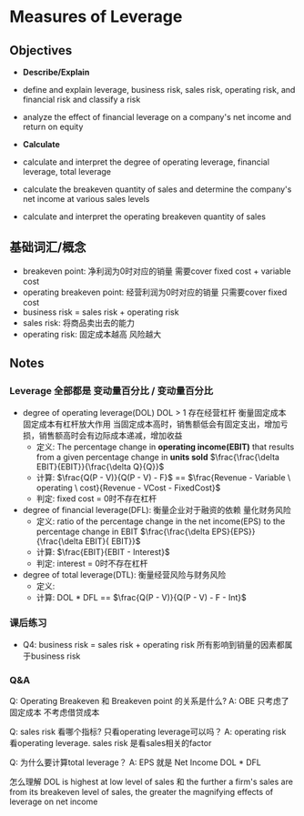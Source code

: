 # Measures of Leverage

## Objectives
* **Describe/Explain**
* define and explain leverage, business risk, sales risk, operating risk, and financial risk and classify a risk
* analyze the effect of financial leverage on a company's net income and return on equity

* **Calculate**
* calculate and interpret the degree of operating leverage, financial leverage, total leverage
* calculate the breakeven quantity of sales and determine the company's net income at various sales levels
* calculate and interpret the operating breakeven quantity of sales 

## 基础词汇/概念
* breakeven point: 净利润为0时对应的销量 需要cover fixed cost + variable cost
* operating breakeven point: 经营利润为0时对应的销量 只需要cover fixed cost
* business risk = sales risk + operating risk 
* sales risk: 将商品卖出去的能力 
* operating risk: 固定成本越高 风险越大


## Notes
### Leverage 全部都是 变动量百分比 / 变动量百分比
* degree of operating leverage(DOL) DOL > 1 存在经营杠杆 衡量固定成本 固定成本有杠杆放大作用 当固定成本高时，销售额低会有固定支出，增加亏损，销售额高时会有边际成本递减，增加收益
  * 定义: The percentage change in **operating income(EBIT)** that results from a given percentage change in **units sold**  $\frac{\frac{\delta EBIT}{EBIT}}{\frac{\delta Q}{Q}}$
  * 计算: $\frac{Q(P - V)}{Q(P - V) - F}$ == $\frac{Revenue - Variable \ operating \ cost}{Revenue - VCost - FixedCost}$  
  * 判定: fixed cost = 0时不存在杠杆
* degree of financial leverage(DFL): 衡量企业对于融资的依赖 量化财务风险
  * 定义: ratio of the percentage change in the net income(EPS) to the percentage change in EBIT  $\frac{\frac{\delta EPS}{EPS}}{\frac{\delta EBIT}{ EBIT}}$
  * 计算:    $\frac{EBIT}{EBIT - Interest}$
  * 判定: interest = 0时不存在杠杆
* degree of total leverage(DTL): 衡量经营风险与财务风险  
  * 定义: 
  * 计算: DOL * DFL == $\frac{Q(P - V)}{Q(P - V) - F - Int}$

### 课后练习
* Q4: business risk = sales risk + operating risk 所有影响到销量的因素都属于business risk

### Q&A
Q: Operating Breakeven 和 Breakeven point 的关系是什么?
A: OBE 只考虑了固定成本 不考虑借贷成本

Q: sales risk 看哪个指标? 只看operating leverage可以吗？ 
A: operating risk 看operating leverage. sales risk 是看sales相关的factor

Q: 为什么要计算total leverage？
A: EPS 就是 Net Income DOL * DFL  

怎么理解 DOL is highest at low level of sales 和 the further a firm's sales are from its breakeven level of sales, the greater the magnifying effects of leverage on net income 